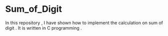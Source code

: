 # Sum_of_Digit
In this repository , I have shown how to implement the calculation on sum of digit . It is written in C programming . 
